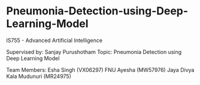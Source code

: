 # Pneumonia-Detection-using-Deep-Learning-Model

IS755 - Advanced Artificial Intelligence
                              
Supervised by: Sanjay Purushotham
Topic: Pneumonia Detection using Deep Learning Model

Team Members:
Esha Singh (VX06297)
FNU Ayesha (MW57976)
Jaya Divya Kala Mudunuri (MR24975)
